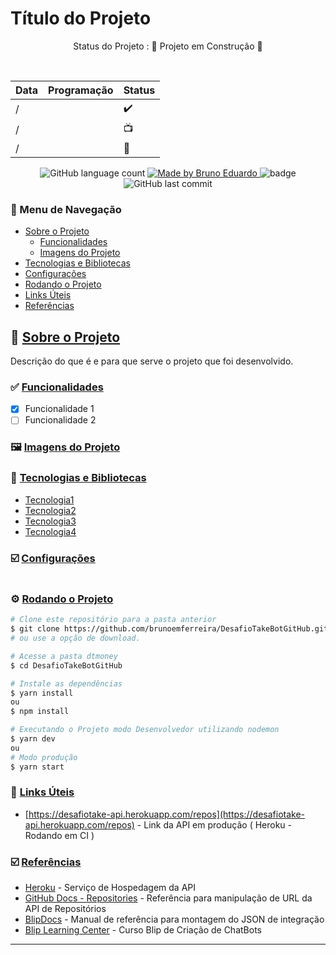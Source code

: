 <!-- ******************************* Logotipo ****************************************  -->
<div align="center">
   <img src="">
</div>
<!-- ******************************* Título do Projeto ****************************************  -->
<h1> Título do Projeto </h1>

<!-- *******************************  Status do Projeto  **************************************  -->
<p align="center">
   Status do Projeto :  🚧 Projeto em Construção  🚧
</p>
<br/>

<!-- ************************************  Cronograma  ****************************************  -->

| Data | Programação | Status |
| ---- | ----------- | ------ |
| /    |             | ✔️      |
| /    |             | 📺      |
| /    |             | 🚧      |

<!-- ************************************  Badges  ********************************************  -->

<p align="center">
  <img alt="GitHub language count" src="https://img.shields.io/github/languages/count/brunoemferreira/Markdown_Library?color=%2304D361">

  <a href="https://rocketseat.com.br">
    <img alt="Made by Bruno Eduardo" src="https://img.shields.io/badge/made%20by-Bruno Eduardo-%2304D361">
  </a>

  <img src="https://img.shields.io/github/repo-size/brunoemferreira/Markdown_Library" alt="badge"/>
  <img alt="GitHub last commit" src="https://img.shields.io/github/last-commit/brunoemferreira/Markdown_Library">

</p>

<!-- ******************************* Ancoras **************************************************  -->

<h3 id="navegacao"> 🧭 Menu de Navegação </h3>

 - <a href="#sobre">Sobre o Projeto</a>
   - <a href="#funcionalidades">Funcionalidades</a>
   - <a href="#imagens">Imagens do Projeto </a>
 - <a href="#tecnologias">Tecnologias e Bibliotecas </a>
 - <a href="#configuracoes">Configurações</a>
 - <a href="#rodando">Rodando o Projeto</a>
 - <a href="#links">Links Úteis</a>
 - <a href="#referencias">Referências</a>

<!-- ******************************* Sobre ***************************************************  -->

<h2 id="sobre"> 🚀 <a href="#navegacao"> Sobre o Projeto </a></h2>
Descrição do que é e para que serve o projeto que foi desenvolvido.

<!-- ******************************* Funcionalidades *****************************************  -->
<h3 id="funcionalidades">✅ <a href="#navegacao"> Funcionalidades </a> </h3>

- [X] Funcionalidade 1 
- [ ] Funcionalidade 2

<!-- ******************************* Imagens do Projeto  *************************************  -->
<h3 id="imagens"> 🖼️ <a href="#navegacao"> Imagens do Projeto </a> </h3>

<!-- ************************* Tecnologias e Bibliotecas  ************************************  -->
<h3 id="tecnologias"> 🧰 <a href="#navegacao"> Tecnologias e Bibliotecas</a> </h3>

* [Tecnologia1]()
* [Tecnologia2]()
* [Tecnologia3]()
* [Tecnologia4]()

<!-- *********************************** Configurações  **************************************  -->
<h3 id="configuracoes"> ☑️  <a href="#navegacao"> Configurações</a> </h3>

```javascript

```

<!-- ******************************* Rodando o Projeto  **************************************  -->
<h3 id="rodando"> ⚙️ <a href="#navegacao"> Rodando o Projeto</a> </h3>

```bash
# Clone este repositório para a pasta anterior
$ git clone https://github.com/brunoemferreira/DesafioTakeBotGitHub.git
# ou use a opção de download.

# Acesse a pasta dtmoney
$ cd DesafioTakeBotGitHub

# Instale as dependências
$ yarn install
ou
$ npm install

# Executando o Projeto modo Desenvolvedor utilizando nodemon
$ yarn dev 
ou 
# Modo produção
$ yarn start 

```

<!-- *********************************** Links Úteis  **************************************  -->
<h3 id="links"> 🔗 <a href="#navegacao">Links Úteis</a> </h3>

* [https://desafiotake-api.herokuapp.com/repos](https://desafiotake-api.herokuapp.com/repos) - Link da API em produção ( Heroku - Rodando em CI )

<!-- *********************************** Referências **************************************  -->
<h3 id="referencias"> ☑️  <a href="#navegacao"> Referências</a> </h3>

* [Heroku](https://www.heroku.com/) - Serviço de Hospedagem da API
* [GitHub Docs - Repositories](https://docs.github.com/en/rest/reference/repos) - Referência para manipulação de URL da API de Repositórios
* [BlipDocs](https://docs.blip.ai/#carousel) - Manual de referência para montagem do JSON de integração
* [Blip Learning Center](http://learn.take.net/) - Curso Blip de Criação de ChatBots

---
